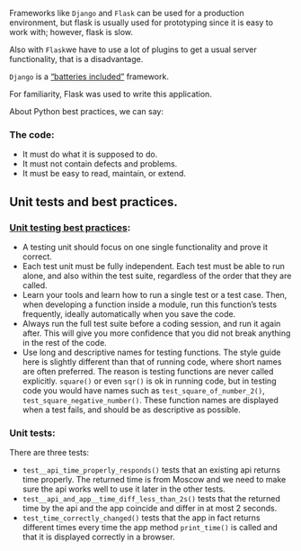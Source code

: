 
Frameworks like `Django` and `Flask` can be used for a production environment, but flask is usually used for prototyping since it is easy to work with; however, flask is slow.

Also with `Flask`we have to use a lot of plugins to get a usual server functionality, that is a disadvantage.

`Django` is a [“batteries included”](https://en.wikipedia.org/wiki/Batteries_Included) framework.

For familiarity, Flask was used to write this application. 

About Python best practices, we can say:

### The code: 
- It must do what it is supposed to do.
- It must not contain defects and problems.
- It must be easy to read, maintain, or extend.

## Unit tests and best practices.

### [Unit testing best practices](https://docs.python-guide.org/writing/tests/):

- A testing unit should focus on one single functionality and prove it correct.
- Each test unit must be fully independent. Each test must be able to run alone, and also within the test suite, regardless of the order that they are called.
- Learn your tools and learn how to run a single test or a test case. Then, when developing a function inside a module, run this function’s tests frequently, ideally automatically when you save the code.
- Always run the full test suite before a coding session, and run it again after. This will give you more confidence that you did not break anything in the rest of the code.
- Use long and descriptive names for testing functions. The style guide here is slightly different than that of running code, where short names are often preferred. The reason is testing functions are never called explicitly. `square()` or even `sqr()` is ok in running code, but in testing code you would have names such as `test_square_of_number_2()`, `test_square_negative_number()`. These function names are displayed when a test fails, and should be as descriptive as possible.

### Unit tests:

There are three tests:

- `test__api_time_properly_responds()` tests that an existing api returns time properly. The returned time is from Moscow and we need to make sure the api works well to use it later in the other tests.
- `test__api_and_app__time_diff_less_than_2s()` tests that the returned time by the api and the app coincide and differ in at most 2 seconds. 
- `test_time_correctly_changed()` tests that the app in fact returns different times every time the app method `print_time()` is called and that it is displayed correctly in a browser.

